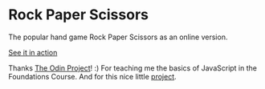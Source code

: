 # Rock Paper Scissors
The popular hand game Rock Paper Scissors as an online version.


[See it in action](https://carinagrode.github.io/rock-paper-scissors/)

Thanks [The Odin Project](https://www.theodinproject.com/)! :) For teaching me the basics of JavaScript in the Foundations Course. And for this nice little [project](https://www.theodinproject.com/lessons/foundations-rock-paper-scissors).
